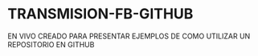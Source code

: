 # TRANSMISION-FB-GITHUB
EN VIVO CREADO PARA PRESENTAR EJEMPLOS DE COMO UTILIZAR UN REPOSITORIO EN GITHUB
